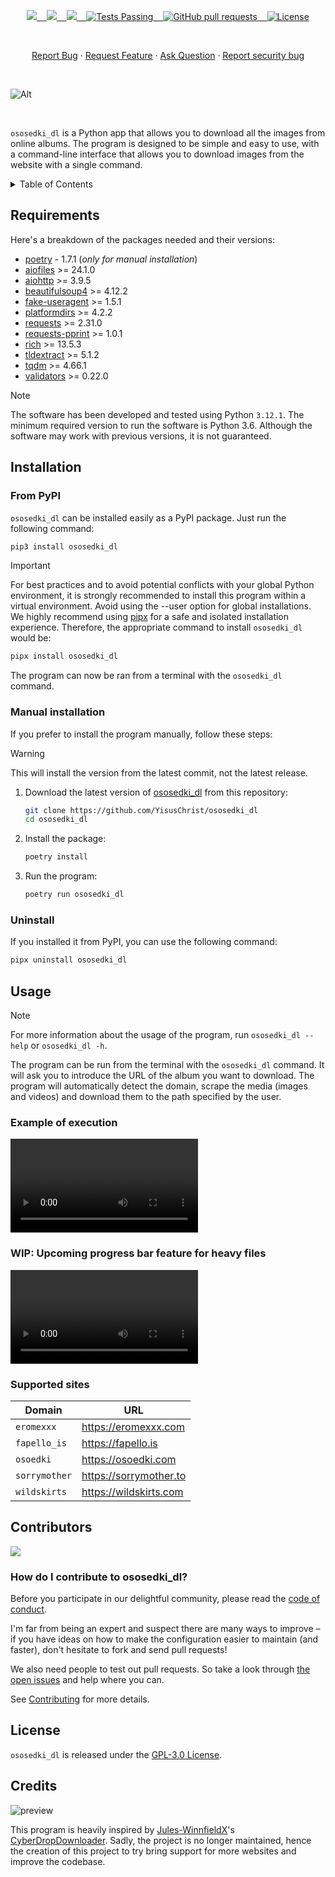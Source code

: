 <p align="center">
    <a href="https://github.com/YisusChrist/ososedki_dl/issues">
        <img src="https://img.shields.io/github/issues/YisusChrist/ososedki_dl?color=171b20&label=Issues%20%20&logo=gnubash&labelColor=e05f65&logoColor=ffffff">&nbsp;&nbsp;&nbsp;
    </a>
    <a href="https://github.com/YisusChrist/ososedki_dl/forks">
        <img src="https://img.shields.io/github/forks/YisusChrist/ososedki_dl?color=171b20&label=Forks%20%20&logo=git&labelColor=f1cf8a&logoColor=ffffff">&nbsp;&nbsp;&nbsp;
    </a>
    <a href="https://github.com/YisusChrist/ososedki_dl/">
        <img src="https://img.shields.io/github/stars/YisusChrist/ososedki_dl?color=171b20&label=Stargazers&logo=octicon-star&labelColor=70a5eb">&nbsp;&nbsp;&nbsp;
    </a>
    <a href="https://github.com/YisusChrist/ososedki_dl/actions">
        <img alt="Tests Passing" src="https://github.com/YisusChrist/ososedki_dl/actions/workflows/github-code-scanning/codeql/badge.svg">&nbsp;&nbsp;&nbsp;
    </a>
    <a href="https://github.com/YisusChrist/ososedki_dl/pulls">
        <img alt="GitHub pull requests" src="https://img.shields.io/github/issues-pr/YisusChrist/ososedki_dl?color=0088ff">&nbsp;&nbsp;&nbsp;
    </a>
    <a href="https://opensource.org/license/gpl-2-0/">
        <img alt="License" src="https://img.shields.io/github/license/YisusChrist/ososedki_dl?color=0088ff">
    </a>
</p>

<br>

<p align="center">
    <a href="https://github.com/YisusChrist/ososedki_dl/issues/new?assignees=YisusChrist&labels=bug&projects=&template=bug_report.yml">Report Bug</a>
    ·
    <a href="https://github.com/YisusChrist/ososedki_dl/issues/new?assignees=YisusChrist&labels=feature&projects=&template=feature_request.yml">Request Feature</a>
    ·
    <a href="https://github.com/YisusChrist/ososedki_dl/issues/new?assignees=YisusChrist&labels=question&projects=&template=question.yml">Ask Question</a>
    ·
    <a href="https://github.com/YisusChrist/ososedki_dl/security/policy#reporting-a-vulnerability">Report security bug</a>
</p>

<br>

![Alt](https://repobeats.axiom.co/api/embed/d776dfb3239e733c3333eb2cf4f8924bd6478660.svg "Repobeats analytics image")

<br>

`ososedki_dl` is a Python app that allows you to download all the images from online albums. The program is designed to be simple and easy to use, with a command-line interface that allows you to download images from the website with a single command.

<details>
<summary>Table of Contents</summary>

-   [Requirements](#requirements)
-   [Installation](#installation)
    -   [From PyPI](#from-pypi)
    -   [Manual installation](#manual-installation)
    -   [Uninstall](#uninstall)
-   [Usage](#usage)
    -   [Example of execution](#example-of-execution)
    -   [WIP: Upcoming progress bar feature for heavy files](#wip-upcoming-progress-bar-feature-for-heavy-files)
    -   [Supported sites](#supported-sites)
-   [Contributors](#contributors)
    -   [How do I contribute to ososedki_dl?](#how-do-i-contribute-to-ososedki_dl)
-   [License](#license)
-   [Credits](#credits)

</details>

## Requirements

Here's a breakdown of the packages needed and their versions:

-   [poetry](https://pypi.org/project/poetry) - 1.7.1 (_only for manual installation_)
-   [aiofiles](https://pypi.org/project/aiofiles) >= 24.1.0
-   [aiohttp](https://pypi.org/project/aiohttp) >= 3.9.5
-   [beautifulsoup4](https://pypi.org/project/beautifulsoup4) >= 4.12.2
-   [fake-useragent](https://pypi.org/project/fake-useragent) >= 1.5.1
-   [platformdirs](https://pypi.org/project/platformdirs) >= 4.2.2
-   [requests](https://pypi.org/project/requests) >= 2.31.0
-   [requests-pprint](https://pypi.org/project/requests-pprint) >= 1.0.1
-   [rich](https://pypi.org/project/rich) >= 13.5.3
-   [tldextract](https://pypi.org/project/tldextract) >= 5.1.2
-   [tqdm](https://pypi.org/project/tqdm) >= 4.66.1
-   [validators](https://pypi.org/project/validators) >= 0.22.0

> [!NOTE]
> The software has been developed and tested using Python `3.12.1`. The minimum required version to run the software is Python 3.6. Although the software may work with previous versions, it is not guaranteed.

## Installation

### From PyPI

`ososedki_dl` can be installed easily as a PyPI package. Just run the following command:

```bash
pip3 install ososedki_dl
```

> [!IMPORTANT]
> For best practices and to avoid potential conflicts with your global Python environment, it is strongly recommended to install this program within a virtual environment. Avoid using the --user option for global installations. We highly recommend using [pipx](https://pypi.org/project/pipx) for a safe and isolated installation experience. Therefore, the appropriate command to install `ososedki_dl` would be:
>
> ```bash
> pipx install ososedki_dl
> ```

The program can now be ran from a terminal with the `ososedki_dl` command.

### Manual installation

If you prefer to install the program manually, follow these steps:

> [!WARNING]
> This will install the version from the latest commit, not the latest release.

1. Download the latest version of [ososedki_dl](https://github.com/YisusChrist/ososedki_dl) from this repository:

    ```bash
    git clone https://github.com/YisusChrist/ososedki_dl
    cd ososedki_dl
    ```

2. Install the package:

    ```bash
    poetry install
    ```

3. Run the program:

    ```bash
    poetry run ososedki_dl
    ```

### Uninstall

If you installed it from PyPI, you can use the following command:

```bash
pipx uninstall ososedki_dl
```

## Usage

> [!NOTE]
> For more information about the usage of the program, run `ososedki_dl --help` or `ososedki_dl -h`.

The program can be run from the terminal with the `ososedki_dl` command. It will ask you to introduce the URL of the album you want to download. The program will automatically detect the domain, scrape the media (images and videos) and download them to the path specified by the user.

### Example of execution

![Alt](demo.mp4)

### WIP: Upcoming progress bar feature for heavy files

![Alt](video.mp4)

### Supported sites

| Domain        | URL                    |
| ------------- | ---------------------- |
| `eromexxx`    | https://eromexxx.com   |
| `fapello_is`  | https://fapello.is     |
| `osoedki`     | https://osoedki.com    |
| `sorrymother` | https://sorrymother.to |
| `wildskirts`  | https://wildskirts.com |

## Contributors

<a href="https://github.com/YisusChrist/ososedki_dl/graphs/contributors"><img src="https://contrib.rocks/image?repo=YisusChrist/ososedki_dl" /></a>

### How do I contribute to ososedki_dl?

Before you participate in our delightful community, please read the [code of conduct](.github/CODE_OF_CONDUCT.md).

I'm far from being an expert and suspect there are many ways to improve – if you have ideas on how to make the configuration easier to maintain (and faster), don't hesitate to fork and send pull requests!

We also need people to test out pull requests. So take a look through [the open issues](https://github.com/YisusChrist/ososedki_dl/issues) and help where you can.

See [Contributing](.github/CONTRIBUTING.md) for more details.

## License

`ososedki_dl` is released under the [GPL-3.0 License](https://opensource.org/license/gpl-3-0).

## Credits

![preview](https://opengraph.githubassets.com/963eaba4b5ff0640d87891ec7989d89d70dba767722bdf84d19aa46bda3a933b/Jules-WinnfieldX/CyberDropDownloader)

This program is heavily inspired by [Jules-WinnfieldX](https://github.com/Jules-WinnfieldX)'s [CyberDropDownloader](https://github.com/Jules-WinnfieldX/CyberDropDownloader). Sadly, the project is no longer maintained, hence the creation of this project to try bring support for more websites and improve the codebase.
